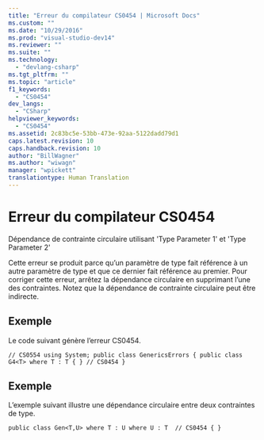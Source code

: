 ```yaml
---
title: "Erreur du compilateur CS0454 | Microsoft Docs"
ms.custom: ""
ms.date: "10/29/2016"
ms.prod: "visual-studio-dev14"
ms.reviewer: ""
ms.suite: ""
ms.technology: 
  - "devlang-csharp"
ms.tgt_pltfrm: ""
ms.topic: "article"
f1_keywords: 
  - "CS0454"
dev_langs: 
  - "CSharp"
helpviewer_keywords: 
  - "CS0454"
ms.assetid: 2c83bc5e-53bb-473e-92aa-5122dadd79d1
caps.latest.revision: 10
caps.handback.revision: 10
author: "BillWagner"
ms.author: "wiwagn"
manager: "wpickett"
translationtype: Human Translation
---
```

# Erreur du compilateur CS0454
Dépendance de contrainte circulaire utilisant 'Type Parameter 1' et 'Type Parameter 2'  
  
 Cette erreur se produit parce qu’un paramètre de type fait référence à un autre paramètre de type et que ce dernier fait référence au premier. Pour corriger cette erreur, arrêtez la dépendance circulaire en supprimant l’une des contraintes. Notez que la dépendance de contrainte circulaire peut être indirecte.  
  
## Exemple  
 Le code suivant génère l’erreur CS0454.  
  
```  
// CS0554 using System; public class GenericsErrors { public class G4<T> where T : T { } // CS0454 }  
```  
  
## Exemple  
 L’exemple suivant illustre une dépendance circulaire entre deux contraintes de type.  
  
```  
public class Gen<T,U> where T : U where U : T  // CS0454 { }  
```